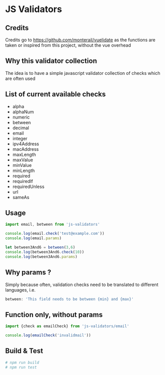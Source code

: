 # JS Validators

## Credits
Credits go to https://github.com/monterail/vuelidate as the functions are taken or inspired from this project, without the vue overhead

## Why this validator collection

The idea is to have a simple javascript validator collection of checks which are often used

## List of current available checks

* alpha
* alphaNum
* numeric
* between
* decimal
* email
* integer
* ipv4Address
* macAddress
* maxLength
* maxValue
* minValue
* minLength
* required
* requiredIf
* requiredUnless
* url
* sameAs

## Usage

``` javascript
import email, between from 'js-validators'

console.log(email.check('test@example.com'))
console.log(email.params)

let between3And6 = between(3,6)
console.log(between3And6.check(10))
console.log(between3And6.params)

```

## Why params ?

Simply because often, validation checks need to be translated to different languages, i.e.

 ``` javascript
between: 'This field needs to be between {min} and {max}'
 ```

## Function only, without params

``` javascript
import {check as emailCheck} from 'js-validators/email'

console.log(emailCheck('invalidmail'))
```
## Build & Test

``` bash
# npm run build
# npm run test
```
